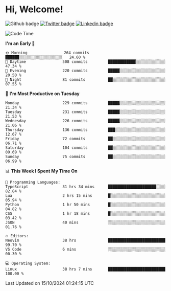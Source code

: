   # Hi, Welcome!
  ![Github badge](https://img.shields.io/github/followers/kraken-afk.svg?style=social&label=Follow&maxAge=2592000)
  [![Twitter badge](https://img.shields.io/badge/-Twitter-00acee?style=flat-square&logo=Twitter&logoColor=white)](https://twitter.com/trshppl)
  [![Linkedin badge](https://img.shields.io/badge/LinkedIn-0077B5?style=flat-square&logo=linkedin&logoColor=white)](https://www.linkedin.com/in/noveanrer)
<!--START_SECTION:waka-->
![Code Time](http://img.shields.io/badge/Code%20Time-333%20hrs%2031%20mins-blue)

**I'm an Early 🐤** 

```text
🌞 Morning                264 commits         ██████░░░░░░░░░░░░░░░░░░░   24.60 % 
🌆 Daytime                508 commits         ████████████░░░░░░░░░░░░░   47.34 % 
🌃 Evening                220 commits         █████░░░░░░░░░░░░░░░░░░░░   20.50 % 
🌙 Night                  81 commits          ██░░░░░░░░░░░░░░░░░░░░░░░   07.55 % 
```
📅 **I'm Most Productive on Tuesday** 

```text
Monday                   229 commits         █████░░░░░░░░░░░░░░░░░░░░   21.34 % 
Tuesday                  231 commits         █████░░░░░░░░░░░░░░░░░░░░   21.53 % 
Wednesday                226 commits         █████░░░░░░░░░░░░░░░░░░░░   21.06 % 
Thursday                 136 commits         ███░░░░░░░░░░░░░░░░░░░░░░   12.67 % 
Friday                   72 commits          ██░░░░░░░░░░░░░░░░░░░░░░░   06.71 % 
Saturday                 104 commits         ██░░░░░░░░░░░░░░░░░░░░░░░   09.69 % 
Sunday                   75 commits          ██░░░░░░░░░░░░░░░░░░░░░░░   06.99 % 
```


📊 **This Week I Spent My Time On** 

```text
💬 Programming Languages: 
TypeScript               31 hrs 34 mins      █████████████████████░░░░   82.84 % 
Lua                      2 hrs 15 mins       █░░░░░░░░░░░░░░░░░░░░░░░░   05.94 % 
Python                   1 hr 50 mins        █░░░░░░░░░░░░░░░░░░░░░░░░   04.82 % 
CSS                      1 hr 18 mins        █░░░░░░░░░░░░░░░░░░░░░░░░   03.42 % 
JSON                     40 mins             ░░░░░░░░░░░░░░░░░░░░░░░░░   01.76 % 

🔥 Editors: 
Neovim                   38 hrs              █████████████████████████   99.70 % 
VS Code                  6 mins              ░░░░░░░░░░░░░░░░░░░░░░░░░   00.30 % 

💻 Operating System: 
Linux                    38 hrs 7 mins       █████████████████████████   100.00 % 
```


 Last Updated on 15/10/2024 01:24:15 UTC
<!--END_SECTION:waka-->